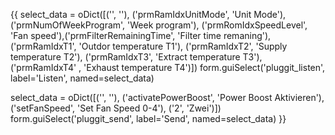 {{
select_data = oDict([('', ''), ('prmRamIdxUnitMode', 'Unit Mode'), ('prmNumOfWeekProgram', 'Week program'), ('prmRomIdxSpeedLevel', 'Fan speed'),('prmFilterRemainingTime', 'Filter time remaning'), ('prmRamIdxT1', 'Outdor temperature T1'), ('prmRamIdxT2', 'Supply temperature T2'), ('prmRamIdxT3', 'Extract temperature T3'), ('prmRamIdxT4' , 'Exhaust temperature T4')])
form.guiSelect('pluggit_listen', label='Listen', named=select_data)

select_data = oDict([('', ''), ('activatePowerBoost', 'Power Boost Aktivieren'), ('setFanSpeed', 'Set Fan Speed 0-4'), ('2', 'Zwei')])
form.guiSelect('pluggit_send', label='Send', named=select_data)
}}